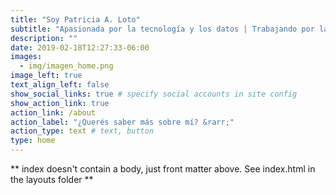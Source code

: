 ```yaml
---
title: "Soy Patricia A. Loto"
subtitle: "Apasionada por la tecnología y los datos | Trabajando por la accesibilidad y la diversidad."
description: ""
date: 2019-02-18T12:27:33-06:00
images:
  - img/imagen_home.png
image_left: true
text_align_left: false
show_social_links: true # specify social accounts in site config
show_action_link: true
action_link: /about
action_label: "¿Querés saber más sobre mí? &rarr;"
action_type: text # text, button
type: home
---
```


** index doesn't contain a body, just front matter above.
See index.html in the layouts folder **
